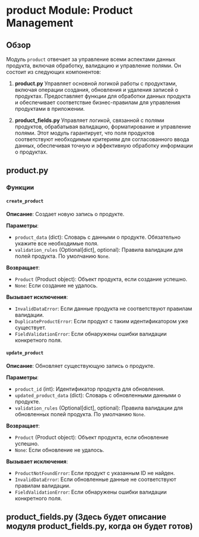 # product Module: Product Management

## Обзор

Модуль `product` отвечает за управление всеми аспектами данных продукта, включая обработку, валидацию и управление полями. Он состоит из следующих компонентов:

1. **product.py**
   Управляет основной логикой работы с продуктами, включая операции создания, обновления и удаления записей о продуктах. Предоставляет функции для обработки данных продукта и обеспечивает соответствие бизнес-правилам для управления продуктами в приложении.

2. **product_fields.py**
   Управляет логикой, связанной с полями продуктов, обрабатывая валидацию, форматирование и управление полями. Этот модуль гарантирует, что поля продуктов соответствуют необходимым критериям для согласованного ввода данных, обеспечивая точную и эффективную обработку информации о продуктах.

## product.py

### Функции

#### `create_product`

**Описание**: Создает новую запись о продукте.

**Параметры**:
- `product_data` (dict): Словарь с данными о продукте. Обязательно укажите все необходимые поля.
- `validation_rules` (Optional[dict], optional): Правила валидации для полей продукта. По умолчанию `None`.


**Возвращает**:
- `Product` (Product object): Объект продукта, если создание успешно.
- `None`: Если создание не удалось.

**Вызывает исключения**:
- `InvalidDataError`: Если данные продукта не соответствуют правилам валидации.
- `DuplicateProductError`: Если продукт с таким идентификатором уже существует.
- `FieldValidationError`: Если обнаружены ошибки валидации конкретного поля.


#### `update_product`

**Описание**: Обновляет существующую запись о продукте.

**Параметры**:
- `product_id` (int): Идентификатор продукта для обновления.
- `updated_product_data` (dict): Словарь с обновленными данными о продукте.
- `validation_rules` (Optional[dict], optional): Правила валидации для обновленных полей продукта. По умолчанию `None`.

**Возвращает**:
- `Product` (Product object): Объект продукта, если обновление успешно.
- `None`: Если обновление не удалось.

**Вызывает исключения**:
- `ProductNotFoundError`: Если продукт с указанным ID не найден.
- `InvalidDataError`: Если обновленные данные не соответствуют правилам валидации.
- `FieldValidationError`: Если обнаружены ошибки валидации конкретного поля.

## product_fields.py (Здесь будет описание модуля product_fields.py, когда он будет готов)
